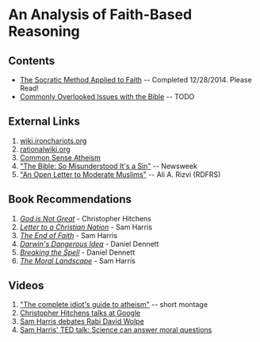An Analysis of Faith-Based Reasoning
================================================================================


Contents
--------------------------------------------------------------------------------

-   [The Socratic Method Applied to Faith](socratic-method-on-faith.html) -- Completed 12/28/2014. Please Read!
-   [Commonly Overlooked Issues with the Bible](overlooked-bible.html) -- TODO


External Links
--------------------------------------------------------------------------------

1.  [wiki.ironchariots.org](http://wiki.ironchariots.org/)
1.  [rationalwiki.org](http://rationalwiki.org/)
1.  [Common Sense Atheism](http://commonsenseatheism.com/)
1.  ["The Bible: So Misunderstood It's a Sin"](http://www.newsweek.com/2015/01/02/thats-not-what-bible-says-294018.html) -- Newsweek
1.  ["An Open Letter to Moderate Muslims"](https://richarddawkins.net/2014/10/an-open-letter-to-moderate-muslims/) -- Ali A. Rizvi (RDFRS)


Book Recommendations
--------------------------------------------------------------------------------

1.  [*God is Not Great*](http://www.amazon.com/God-Not-Great-Religion-Everything/dp/0446697966/) - Christopher Hitchens
1.  [*Letter to a Christian Nation*](http://www.amazon.com/Letter-Christian-Nation-Sam-Harris/dp/0307278778/) - Sam Harris
1.  [*The End of Faith*](http://www.amazon.com/End-Faith-Religion-Terror-Future/dp/0393327655/) - Sam Harris
1.  [*Darwin's Dangerous Idea*](http://www.amazon.com/DARWINS-DANGEROUS-IDEA-EVOLUTION-MEANINGS/dp/068482471X/) - Daniel Dennett
1.  [*Breaking the Spell*](http://www.amazon.com/Breaking-Spell-Religion-Natural-Phenomenon/dp/0143038338/) - Daniel Dennett
1.  [*The Moral Landscape*](http://www.amazon.com/Moral-Landscape-Science-Determine-Values/dp/143917122X) - Sam Harris


Videos
--------------------------------------------------------------------------------

1.  ["The complete idiot's guide to atheism"](https://www.youtube.com/watch?v=1CLjYHqfilE)  -- short montage
1.  [Christopher Hitchens talks at Google](https://www.youtube.com/watch?v=sD0B-X9LJjs)
1.  [Sam Harris debates Rabi David Wolpe](https://www.youtube.com/watch?v=bN9nlAnkCUY)
1.  [Sam Harris' TED talk: Science can answer moral questions](https://www.youtube.com/watch?v=Hj9oB4zpHww)


